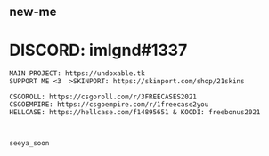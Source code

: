 ## new-me
 # DISCORD: imlgnd#1337 
    
    MAIN PROJECT: https://undoxable.tk 
    SUPPORT ME <3  >SKINPORT: https://skinport.com/shop/21skins

    CSGOROLL: https://csgoroll.com/r/3FREECASES2021
    CSGOEMPIRE: https://csgoempire.com/r/1freecase2you
    HELLCASE: https://hellcase.com/f14895651 & KOODI: freebonus2021



    seeya_soon